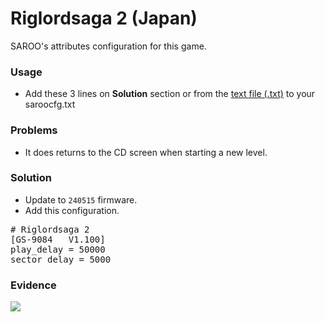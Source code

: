 # Riglordsaga 2 (Japan)

SAROO's attributes configuration for this game.

### Usage

- Add these 3 lines on **Solution** section or from the [text file (.txt)](./config.txt) to your saroocfg.txt

### Problems

- It does returns to the CD screen when starting a new level.

### Solution

- Update to `240515` firmware.
- Add this configuration.

<pre># Riglordsaga 2
[GS-9084   V1.100]
play_delay = 50000
sector_delay = 5000</pre>

### Evidence

[![](https://img.youtube.com/vi/w_AY64Il4vE/0.jpg)](https://youtu.be/w_AY64Il4vE)
